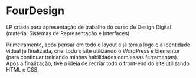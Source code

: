 # FourDesign
LP criada para apresentação de trabalho do curso de Design Digital (matéria: Sistemas de Representação e Interfaces)

Primeiramente, após pensar em todo o layout e já tem a logo e a identidade vidual já finalizada, criei todo o site utilizando o WordPress e Elementor (para continuar treinando minhas habilidades com essas ferramentas).
Após a finalização, tive a ideia de recriar todo o front-end do site utilizando HTML e CSS.
